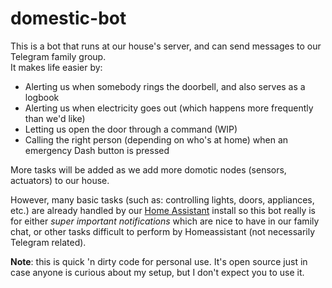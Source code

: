 # domestic-bot

This is a bot that runs at our house's server, and can send messages to our Telegram family group.  
It makes life easier by:

 - Alerting us when somebody rings the doorbell, and also serves as a logbook
 - Alerting us when electricity goes out (which happens more frequently than we'd like)
 - Letting us open the door through a command (WIP)
 - Calling the right person (depending on who's at home) when an emergency Dash button is pressed

More tasks will be added as we add more domotic nodes (sensors, actuators) to our house.

However, many basic tasks (such as: controlling lights, doors, appliances, etc.)
are already handled by our [Home Assistant](https://home-assistant.io) install so this
bot really is for either *super important notifications* which are nice to have
in our family chat, or other tasks difficult to perform by Homeassistant (not necessarily
Telegram related).

**Note**: this is quick 'n dirty code for personal use. It's open source
just in case anyone is curious about my setup, but I don't expect you to
use it.
